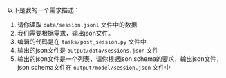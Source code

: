 以下是我的一个需求描述：

1. 请你读取 `data/session.jsonl` 文件中的数据
2. 我们需要根据需求，输出json文件。
3. 编辑的代码是在 `tasks/post_session.py` 文件中
4. 输出的json文件是 `output/data/sessions.json` 文件
5. 输出的json文件是一个列表，请你根据json schema的要求，输出json文件， json schema文件在 `output/model/session.json` 文件中